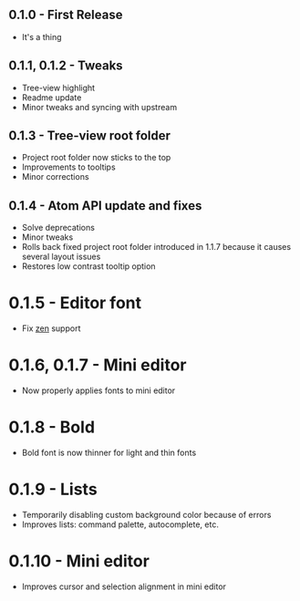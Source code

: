 ## 0.1.0 - First Release
* It's a thing

## 0.1.1, 0.1.2 - Tweaks
* Tree-view highlight
* Readme update
* Minor tweaks and syncing with upstream

## 0.1.3 - Tree-view root folder
* Project root folder now sticks to the top
* Improvements to tooltips
* Minor corrections

## 0.1.4 - Atom API update and fixes
* Solve deprecations
* Minor tweaks
* Rolls back fixed project root folder introduced in 1.1.7 because it causes several layout issues
* Restores low contrast tooltip option

# 0.1.5 - Editor font
* Fix [zen](https://atom.io/packages/zen) support

# 0.1.6, 0.1.7 - Mini editor
* Now properly applies fonts to mini editor

# 0.1.8 - Bold
* Bold font is now thinner for light and thin fonts

# 0.1.9 - Lists
* Temporarily disabling custom background color because of errors
* Improves lists: command palette, autocomplete, etc.

# 0.1.10 - Mini editor
* Improves cursor and selection alignment in mini editor
